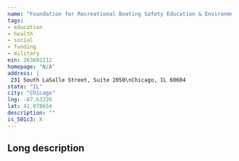 ```yaml
---
name: "Foundation for Recreational Boating Safety Education & Environmental Awareness"
tags:
- education
- health
- social
- funding
- military
ein: 363602212
homepage: "N/A"
address: |
 231 South LaSalle Street, Suite 2050\nChicago, IL 60604
state: "IL"
city: "Chicago"
lng: -87.63226
lat: 41.878654
description: ""
is_501c3: X
---
```


## Long description


